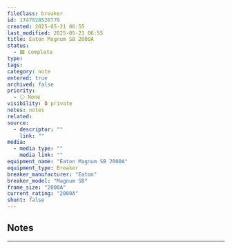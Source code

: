 ```yaml
---
fileClass: breaker
id: 1747828520779
created: 2025-05-21 06:55
last_modified: 2025-05-21 06:55
title: Eaton Magnum SB 2000A
status:
  - 🟩 complete
type: 
tags: 
category: note
entered: true
archived: false
priority:
  - ⚪ None
visibility: 🔒 private
notes: notes
related: 
source:
  - descriptor: ""
    link: ""
media:
  - media type: ""
    media link: ""
equipment_name: "Eaton Magnum SB 2000A"
equipment_type: Breaker
breaker_manufacturer: "Eaton"
breaker_model: "Magnum SB"
frame_size: "2000A"
current_rating: "2000A"
shunt: false
---
```


## Notes
---

